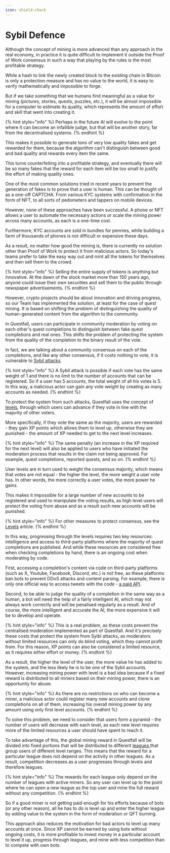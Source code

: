 ```yaml
---
icon: shield-check
---
```


# Sybil Defence

Although the concept of mining is more advanced than any approach in the real economy, in practice it is quite difficult to implement it outside the Proof of Work consensus in such a way that playing by the rules is the most profitable strategy.

While a hash to link the newly created block to the existing chain in Bitcoin is only a protection measure and has no value to the world, it is easy to verify mathematically and impossible to forge.

But if we take something that we humans find meaningful as a value for mining (pictures, stories, quests, puzzles, etc.), it will be almost impossible for a computer to estimate its quality, which represents the amount of effort and skill that went into creating it.

{% hint style="info" %}
Perhaps in the future AI will evolve to the point where it can become an infallible judge, but that will be another story, far from the decentralised systems.
{% endhint %}

This makes it possible to generate tons of very low quality fakes and get rewarded for them, because the algorithm can't distinguish between good and bad quality and rewards every item the same.&#x20;

This turns counterfeiting into a profitable strategy, and eventually there will be so many fakes that the reward for each item will be too small to justify the effort of making quality ones.

One of the most common solutions tried in recent years to prevent the generation of fakes is to prove that a user is human. This can be thought of as a one-off CAPTCHA. From various KYC systems with confirmation in the form of NFT, to all sorts of pedometers and tappers on mobile devices.

However, none of these approaches have been successful. A phone or NFT allows a user to automate the necessary actions or scale the mining power across many accounts, as each is a one-time cost.

Furthermore, KYC accounts are sold in bundles for pennies, while building a farm of thousands of phones is not difficult or expensive these days.

As a result, no matter how good the mining is, there is currently no solution other than Proof of Work to protect it from malicious actors. So today's teams prefer to take the easy way out and mint all the tokens for themselves and then sell them to the crowd.

{% hint style="info" %}
Selling the entire supply of tokens is anything but innovative. At the dawn of the stock market more than 150 years ago, anyone could issue their own securities and sell them to the public through newspaper advertisements.
{% endhint %}

However, crypto projects should be about innovation and driving progress, so our Team has implemented the solution, at least for the case of quest mining. It is based on shifting the problem of distinguishing the quality of human-generated content from the algorithm to the community.

In Questfall, users can participate in community moderation by voting on each other's quest completions to distinguish between fake quest completions and real ones. This shifts the problem of protecting the system from the quality of the completion to the binary result of the vote.

In fact, we are talking about a community consensus on each of the completions, and like any other consensus, if it costs nothing to vote, it is vulnerable to [Sybil attacks](https://en.wikipedia.org/wiki/Sybil\_attack).&#x20;

{% hint style="info" %}
A Sybil attack is possible if each vote has the same weight of 1 and there is no limit to the number of accounts that can be registered. So if a user has 5 accounts, the total weight of all his votes is 5. In this way, a malicious actor can gain any vote weight by creating as many accounts as needed.
{% endhint %}

To protect the system from such attacks, Questfall uses the concept of [levels](../users/moderating.md), through which users can advance if they vote in line with the majority of other voters.&#x20;

More specifically, if they vote the same as the majority, users are rewarded - they gain XP points which allows them to level up, otherwise they are punished - the amount of XP needed to get to the next level increases.

{% hint style="info" %}
The same penalty (an increase in the XP required for the next level) will also be applied to users who have initiated the moderation process that results in the claim not being approved. For example, quest completions, reported quests, and so on.
{% endhint %}

User levels are in turn used to weight the consensus majority, which means that votes are not equal - the higher the level, the more weight a user vote has. In other words, the more correctly a user votes, the more power he gains.&#x20;

This makes it impossible for a large number of new accounts to be registered and used to manipulate the voting results, as high level users will protect the voting from abuse and as a result such new accounts will be punished.

{% hint style="info" %}
For other measures to protect consensus, see the [Levels](../users/moderating.md) article.
{% endhint %}

In this way, progressing through the levels requires two key resources: intelligence and access to third-party platforms where the majority of quest completions are published. And while these resources are considered free when checking completions by hand, there is an ongoing cost when moderating by code.

First, accessing a completion's content via code on third-party platforms (such as X, Youtube, Facebook, Discord, etc.) is not free, as these platforms ban bots to prevent DDoS attacks and content parsing. For example, there is only one official way to access tweets with the code - [a paid API](https://developer.x.com/en/docs/x-api/getting-started/about-x-api).

Second, to be able to judge the quality of a completion in the same way as a human, a bot will need the help of a fairly intelligent AI, which may not always work correctly and will be penalised regularly as a result. And of course, the more intelligent and accurate the AI, the more expensive it will be to develop and operate.

{% hint style="info" %}
This is a real problem, as these costs prevent the centralised moderation implemented as part of Questfall. And it's precisely these costs that protect the system from Syibl attacks, as moderators without limited resources can only do blind voting, which they cannot profit from. For this reason, XP points can also be considered a limited resource, as it requires either effort or money.
{% endhint %}

As a result, the higher the level of the user, the more value he has added to the system, and the less likely he is to be one of the Sybil accounts. However, increasing mining power with level is a bad idea because if a fixed reward is distributed to all miners based on their mining power, there is an opportunity for abuse.

{% hint style="info" %}
As there are no restrictions on who can become a miner, a malicious actor could register many new accounts and clone completions on all of them, increasing his overall mining power by any amount using only first level accounts.
{% endhint %}

To solve this problem, we need to consider that users form a pyramid - the number of users will decrease with each level, as each new level requires more of the limited resources a user should have spent to reach it.

To take advantage of this, the global mining reward in Questfall will be divided into fixed portions that will be distributed to different [leagues ](../users/leagues.md)that group users of different level ranges. This means that the reward for a particular league does not depend on the activity in other leagues. As a result, competition decreases as a user progresses through levels and therefore leagues.

{% hint style="info" %}
The rewards for each league only depend on the number of leagues with active miners. So any user can level up to the point where he can open a new league as the top user and mine the full reward without any competition.
{% endhint %}

So if a good miner is not getting paid enough for his efforts because of bots (or any other reason), all he has to do is level up and enter the higher league by adding value to the system in the form of moderation or QFT burning.

This approach also reduces the motivation for bad actors to level up many accounts at once. Since XP cannot be earned by using bots without ongoing costs, it is more profitable to invest money in a particular account to level it up, progress through leagues, and mine with less competition than to compete with own bots.
